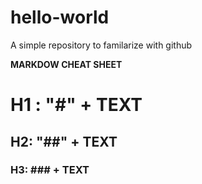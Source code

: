 # hello-world
A simple repository to familarize with github

**MARKDOW CHEAT SHEET**
# H1 : "#" + TEXT
## H2: "##" + TEXT
### H3: ### + TEXT
